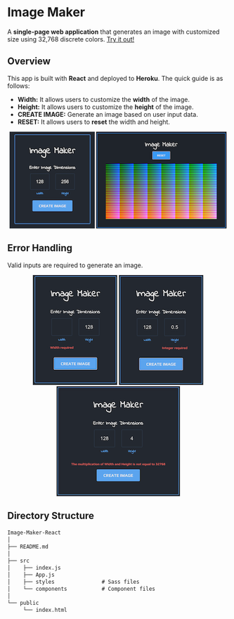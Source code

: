 # Image Maker
A **single-page web application** that generates an image with customized size using 32,768 discrete colors.  [Try it out!](https://image-maker-react.herokuapp.com/)
## Overview
This app is built with **React** and deployed to **Heroku**. The quick guide is as follows:  
* **Width:** It allows users to customize the **width** of the image.
* **Height:** It allows users to customize the **height** of the image.
* **CREATE IMAGE:** Generate an image based on user input data.
* **RESET:** It allows users to **reset** the width and height.
<p align="center">
  <img src="./public/demo1.png">
  <img src="./public/demo2.png">
</p>

## Error Handling
Valid inputs are required to generate an image.
<p align="center">
  <img src="./public/demo3.png">
  <img src="./public/demo4.png">
  <img src="./public/demo5.png">
</p>

## Directory Structure

    Image-Maker-React
    │
    ├── README.md
    │
    ├── src              
    │    ├── index.js
    │    ├── App.js
    │    ├── styles               # Sass files          
    │    └── components           # Component files
    │           
    └── public
         └── index.html
